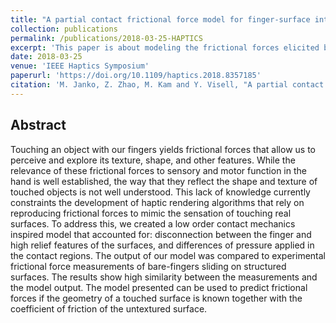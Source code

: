 ```yaml
---
title: "A partial contact frictional force model for finger-surface interactions"
collection: publications
permalink: /publications/2018-03-25-HAPTICS
excerpt: 'This paper is about modeling the frictional forces elicited by interaction between the finger and textured surfaces.'
date: 2018-03-25
venue: 'IEEE Haptics Symposium'
paperurl: 'https://doi.org/10.1109/haptics.2018.8357185'
citation: 'M. Janko, Z. Zhao, M. Kam and Y. Visell, "A partial contact frictional force model for finger-surface interactions." <i>2018 IEEE Haptics Symposium (HAPTICS)</i> San Francisco, CA, pp. 255-261 (2018).'
---
```

## Abstract
Touching an object with our fingers yields frictional forces that allow us to perceive and explore its texture, shape, and other features. While the relevance of these frictional forces to sensory and motor function in the hand is well established, the way that they reflect the shape and texture of touched objects is not well understood. This lack of knowledge currently constraints the development of haptic rendering algorithms that rely on reproducing frictional forces to mimic the sensation of touching real surfaces. To address this, we created a low order contact mechanics inspired model that accounted for: disconnection between the finger and high relief features of the surfaces, and differences of pressure applied in the contact regions. The output of our model was compared to experimental frictional force measurements of bare-fingers sliding on structured surfaces. The results show high similarity between the measurements and the model output. The model presented can be used to predict frictional forces if the geometry of a touched surface is known together with the coefficient of friction of the untextured surface.
